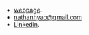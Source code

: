 - [webpage](https://nathanhyao.github.io/).
- [nathanhyao@gmail.com](nathanhyao@gmail.com)
- [Linkedin](https://www.linkedin.com/in/nhyao/).

<!---
nathanhyao/nathanhyao is a ✨ special ✨ repository because its `README.md` (this file) appears on your GitHub profile.
You can click the Preview link to take a look at your changes.

- 👋 Hi, I’m Nathan Yao, undergrad CS student @ Purdue University, Bachelor's 2020-2024.
- 👀 I’m interested in creating meaningful software. Drawing and painting on the side.
- 🌱 I’m currently learning web development and game development, exploring career paths.
- 🔎 I’m looking for summer software internships.
- 📫 How to reach me: [nathanhyao@gmail.com](nathanhyao@gmail.com), [Linkedin](https://www.linkedin.com/in/nhyao/).
--->
